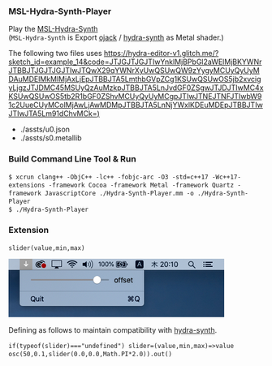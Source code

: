 ### MSL-Hydra-Synth-Player


Play the [MSL-Hydra-Synth](https://github.com/mizt/MSL-Hydra-Synth)   
(`MSL-Hydra-Synth` is Export [ojack](https://github.com/ojack) / [hydra-synth](https://github.com/ojack/hydra-synth) as Metal shader.)

The following two files uses [https://hydra-editor-v1.glitch.me/?sketch_id=example_14&code=JTJGJTJGJTIwYnklMjBPbGl2aWElMjBKYWNrJTBBJTJGJTJGJTIwJTQwX29qYWNrXyUwQSUwQW9zYygyMCUyQyUyMDAuMDElMkMlMjAxLjEpJTBBJTA5LmthbGVpZCg1KSUwQSUwOS5jb2xvcigyLjgzJTJDMC45MSUyQzAuMzkpJTBBJTA5LnJvdGF0ZSgwJTJDJTIwMC4xKSUwQSUwOS5tb2R1bGF0ZShvMCUyQyUyMCgpJTIwJTNEJTNFJTIwbW91c2UueCUyMColMjAwLjAwMDMpJTBBJTA5LnNjYWxlKDEuMDEpJTBBJTIwJTIwJTA5Lm91dChvMCk=)](https://hydra-editor-v1.glitch.me/?sketch_id=example_14&code=JTJGJTJGJTIwYnklMjBPbGl2aWElMjBKYWNrJTBBJTJGJTJGJTIwJTQwX29qYWNrXyUwQSUwQW9zYygyMCUyQyUyMDAuMDElMkMlMjAxLjEpJTBBJTA5LmthbGVpZCg1KSUwQSUwOS5jb2xvcigyLjgzJTJDMC45MSUyQzAuMzkpJTBBJTA5LnJvdGF0ZSgwJTJDJTIwMC4xKSUwQSUwOS5tb2R1bGF0ZShvMCUyQyUyMCgpJTIwJTNEJTNFJTIwbW91c2UueCUyMColMjAwLjAwMDMpJTBBJTA5LnNjYWxlKDEuMDEpJTBBJTIwJTIwJTA5Lm91dChvMCk=)

* ./assts/u0.json
* ./assts/s0.metallib

### Build Command Line Tool & Run

	$ xcrun clang++ -ObjC++ -lc++ -fobjc-arc -O3 -std=c++17 -Wc++17-extensions -framework Cocoa -framework Metal -framework Quartz -framework JavascriptCore ./Hydra-Synth-Player.mm -o ./Hydra-Synth-Player
	$ ./Hydra-Synth-Player

### Extension

`slider(value,min,max)`

![](./assets/slider.jpg)

Defining as follows to maintain compatibility with [hydra-synth](https://hydra.ojack.xyz).

	if(typeof(slider)==="undefined") slider=(value,min,max)=>value
	osc(50,0.1,slider(0.0,0.0,Math.PI*2.0)).out()
